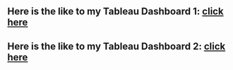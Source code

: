 ## Here is the like to my Tableau Dashboard 1: <a href='https://public.tableau.com/views/M2S1_Project_17253566745090/Dashboard1?:language=en-US&publish=yes&:sid=&:redirect=auth&:display_count=n&:origin=viz_share_link' target='_blanf'>click here</a>

## Here is the like to my Tableau Dashboard 2: <a href='https://public.tableau.com/views/M2S1_Hands-On/Dashboard1?:language=en-US&:sid=&:redirect=auth&:display_count=n&:origin=viz_share_link' target='_blanf'>click here</a>


